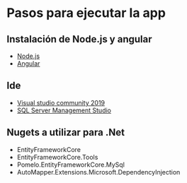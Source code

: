 # Pasos para ejecutar la app

## Instalación de Node.js y angular
- [Node.js](https://nodejs.org/es/)
- [Angular](https://angular.io/cli)

## Ide
 - [Visual studio community 2019](https://my.visualstudio.com/Downloads?q=visual%20studio%202019&wt.mc_id=o~msft~vscom~older-downloads)
 - [SQL Server Management Studio](https://docs.microsoft.com/en-us/sql/ssms/download-sql-server-management-studio-ssms?view=sql-server-ver15)

## Nugets a utilizar para .Net
- EntityFrameworkCore
- EntityFrameworkCore.Tools
- Pomelo.EntityFrameworkCore.MySql
- AutoMapper.Extensions.Microsoft.DependencyInjection

